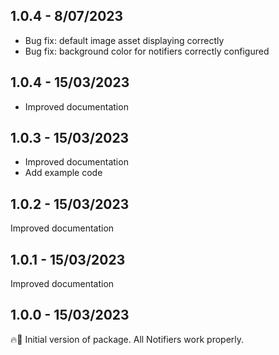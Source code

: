 ## 1.0.4 - 8/07/2023

- Bug fix: default image asset displaying correctly
- Bug fix: background color for notifiers correctly configured

## 1.0.4 - 15/03/2023

- Improved documentation

## 1.0.3 - 15/03/2023

- Improved documentation
- Add example code

## 1.0.2 - 15/03/2023

Improved documentation

## 1.0.1 - 15/03/2023

Improved documentation

## 1.0.0 - 15/03/2023

🔥🚀
Initial version of package. All Notifiers work properly.
